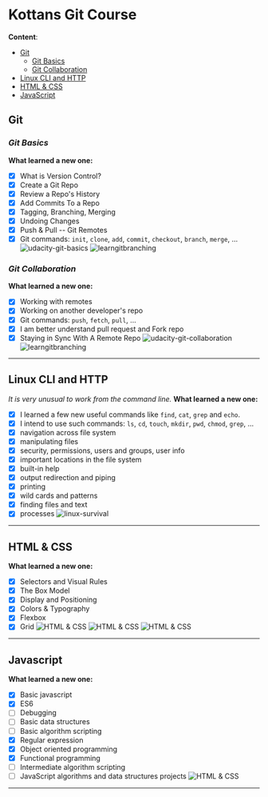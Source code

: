 # Kottans Git Course
**Content**:
- [Git](#git)
  - [Git Basics](#git-basics)
  - [Git Collaboration](#git-collaboration)
- [Linux CLI and HTTP](#linux-cli-and-http)
- [HTML & CSS](#html-&-css)
- [JavaScript](#javascript)
## Git

### _Git Basics_
**What learned a new one:**
- [x] What is Version Control?
- [x] Create a Git Repo
- [x] Review a Repo's History
- [x] Add Commits To a Repo
- [x] Tagging, Branching, Merging
- [x] Undoing Changes
- [x] Push & Pull -- Git Remotes
- [x] Git commands: `init`, `clone`, `add`, `commit`, `checkout`, `branch`, `merge`, ...
![udacity-git-basics](git/udacity-git-basics.png)
![learngitbranching](git/learngitbranching-basics.png)
### _Git Collaboration_
**What learned a new one:**
- [x] Working with remotes
- [x] Working on another developer's repo
- [x] Git commands: `push`, `fetch`, `pull`, ...
- [x] I am better understand pull request and Fork repo
- [x] Staying in Sync With A Remote Repo
![udacity-git-collaboration](git/udacity-git-collaboration.png)
![learngitbranching](git/learngitbranching-collaboration.png)
***
    
## Linux CLI and HTTP
*It is very unusual to work from the command line.*
**What learned a new one:**
- [x] I learned a few new useful commands like `find`, `cat`, `grep` and `echo`.
- [x] I intend to use such commands: `ls`, `cd`, `touch`, `mkdir`, `pwd`, `chmod`, `grep`, ...
- [x] navigation across file system
- [x] manipulating files
- [x] security, permissions, users and groups, user info
- [x] important locations in the file system
- [x] built-in help
- [x] output redirection and piping
- [x] printing
- [x] wild cards and patterns
- [x] finding files and text
- [x] processes
![linux-survival](linux-cli/linux-survival.png)
***

## HTML & CSS
**What learned a new one:**
- [x] Selectors and Visual Rules
- [x] The Box Model
- [x] Display and Positioning
- [x] Colors & Typography
- [x] Flexbox
- [x] Grid
![HTML & CSS](html-css/codecademy-learn-css.png)
![HTML & CSS](html-css/flexboxfroggy.png)
![HTML & CSS](html-css/FCC_Responsive_Web_Design_Certification.png)
***

## Javascript
**What learned a new one:**
- [x] Basic javascript
- [x] ES6
- [ ] Debugging
- [ ] Basic data structures
- [ ] Basic algorithm scripting
- [x] Regular expression
- [x] Object oriented programming
- [x] Functional programming
- [ ] Intermediate algorithm scripting
- [ ] JavaScript algorithms and data structures projects
![HTML & CSS](js/FFC_JavaScript_Algorithms_and_Data_Structures_Certification.png)
***